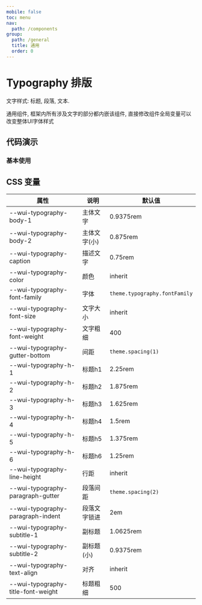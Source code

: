 ```yaml
---
mobile: false
toc: menu
nav:
  path: /components
group:
  path: /general
  title: 通用
  order: 0
---
```


# Typography 排版

文字样式: 标题, 段落, 文本.

通用组件, 框架内所有涉及文字的部分都内嵌该组件, 直接修改组件全局变量可以改变整体UI字体样式


## 代码演示

### 基本使用

<code src="./demo/demo1.tsx"></code>



<API src="./Typography.tsx"></API>


## CSS 变量

| 属性 | 说明 | 默认值
| - | - | -
| --wui-typography-body-1 | 主体文字 | 0.9375rem
| --wui-typography-body-2 | 主体文字(小) | 0.875rem
| --wui-typography-caption | 描述文字 | 0.75rem
| --wui-typography-color | 颜色  | inherit
| --wui-typography-font-family | 字体 | `theme.typography.fontFamily`
| --wui-typography-font-size | 文字大小 | inherit
| --wui-typography-font-weight | 文字粗细 | 400
| --wui-typography-gutter-bottom | 间距 | `theme.spacing(1)`
| --wui-typography-h-1 | 标题h1 | 2.25rem
| --wui-typography-h-2 | 标题h2 | 1.875rem
| --wui-typography-h-3 | 标题h3 | 1.625rem
| --wui-typography-h-4 | 标题h4 | 1.5rem
| --wui-typography-h-5 | 标题h5 | 1.375rem
| --wui-typography-h-6 | 标题h6 | 1.25rem
| --wui-typography-line-height | 行距 | inherit
| --wui-typography-paragraph-gutter | 段落间距 | `theme.spacing(2)`
| --wui-typography-paragraph-indent | 段落文字锁进 | 2em
| --wui-typography-subtitle-1 | 副标题 | 1.0625rem
| --wui-typography-subtitle-2 | 副标题(小) | 0.9375rem
| --wui-typography-text-align | 对齐 | inherit
| --wui-typography-title-font-weight | 标题粗细 | 500
